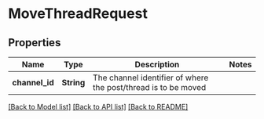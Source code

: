 # MoveThreadRequest

## Properties

Name | Type | Description | Notes
------------ | ------------- | ------------- | -------------
**channel_id** | **String** | The channel identifier of where the post/thread is to be moved | 

[[Back to Model list]](../README.md#documentation-for-models) [[Back to API list]](../README.md#documentation-for-api-endpoints) [[Back to README]](../README.md)


